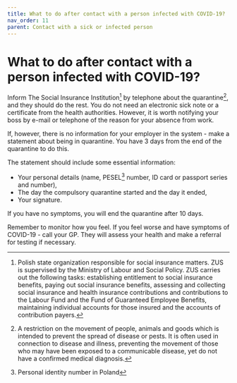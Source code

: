```yaml
---
title: What to do after contact with a person infected with COVID-19?
nav_order: 11
parent: Contact with a sick or infected person
---
```


What to do after contact with a person infected with COVID-19?
==============================================================

Inform The Social Insurance Institution[^1] by telephone about the quarantine[^2], and they should do the rest. You do not need an electronic sick note or a certificate from the health authorities. However, it is worth notifying your boss by e-mail or telephone of the reason for your absence from work.

If, however, there is no information for your employer in the system - make a statement about being in quarantine. You have 3 days from the end of the quarantine to do this.

The statement should include some essential information:

* Your personal details (name, PESEL[^3] number, ID card or passport series and number),
* The day the compulsory quarantine started and the day it ended,
* Your signature.

If you have no symptoms, you will end the quarantine after 10 days.

Remember to monitor how you feel. If you feel worse and have symptoms of COVID-19 - call your GP. They will assess your health and make a referral for testing if necessary.

[^1]: Polish state organization responsible for social insurance matters. ZUS is supervised by the Ministry of Labour and Social Policy. ZUS carries out the following tasks: establishing entitlement to social insurance benefits, paying out social insurance benefits, assessing and collecting social insurance and health insurance contributions and contributions to the Labour Fund and the Fund of Guaranteed Employee Benefits, maintaining individual accounts for those insured and the accounts of contribution payers.

[^2]: A restriction on the movement of people, animals and goods which is intended to prevent the spread of disease or pests. It is often used in connection to disease and illness, preventing the movement of those who may have been exposed to a communicable disease, yet do not have a confirmed medical diagnosis.

[^3]: Personal identity number in Poland
